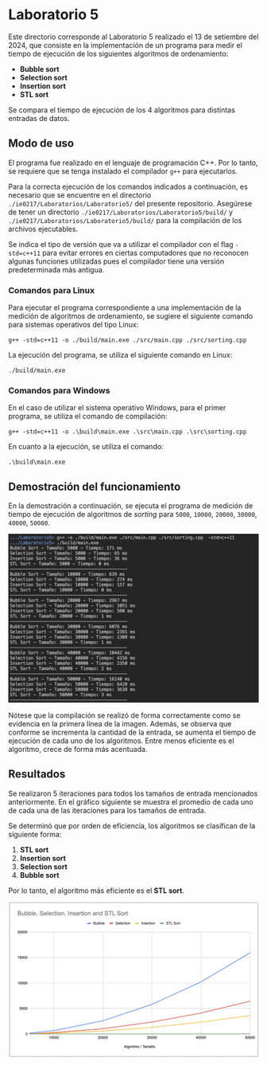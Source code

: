 # Laboratorio 5

Este directorio corresponde al Laboratorio 5 realizado el 13 de setiembre del 2024, que consiste en la implementación de un programa para medir el tiempo de ejecución de los siguientes algoritmos de ordenamiento:

- __Bubble sort__
- __Selection sort__
- __Insertion sort__
- __STL sort__

Se compara el tiempo de ejecución de los 4 algoritmos para distintas entradas de datos.

## Modo de uso

El programa fue realizado en el lenguaje de programación C++. Por lo tanto, se requiere que se tenga instalado el compilador `g++` para ejecutarlos.

Para la correcta ejecución de los comandos indicados a continuación, es necesario que se encuentre en el directorio `./ie0217/Laboratorios/Laboratorio5/` del presente repositorio. Asegúrese de tener un directorio `./ie0217/Laboratorios/Laboratorio5/build/` y `./ie0217/Laboratorios/Laboratorio5/build/` para la compilación de los archivos ejecutables.

Se indica el tipo de versión que va a utilizar el compilador con el flag `-std=c++11` para evitar errores en ciertas computadores que no reconocen algunas funciones utilizadas pues el compilador tiene una versión predeterminada más antigua.

### Comandos para Linux

Para ejecutar el programa correspondiente a una implementación de la medición de algoritmos de ordenamiento, se sugiere el siguiente comando para sistemas operativos del tipo Linux:
```
g++ -std=c++11 -o ./build/main.exe ./src/main.cpp ./src/sorting.cpp
```

La ejecución del programa, se utiliza el siguiente comando en Linux:
```
./build/main.exe
```

### Comandos para Windows

En el caso de utilizar el sistema operativo Windows, para el primer programa, se utiliza el comando de compilación:
```
g++ -std=c++11 -o .\build\main.exe .\src\main.cpp .\src\sorting.cpp
```
En cuanto a la ejecución, se utiliza el comando:
```
.\build\main.exe
```

## Demostración del funcionamiento

En la demostración a continuación, se ejecuta el programa de medición de tiempo de ejecución de algoritmos de _sorting_ para `5000`, `10000`, `20000`, `30000`, `40000`, `50000`.

<img src="./images/ejemploEjecucion.png" width="750"/>

Nótese que la compilación se realizó de forma correctamente como se evidencia en la primera línea de la imagen. Además, se observa que conforme se incrementa la cantidad de la entrada, se aumenta el tiempo de ejecución de cada uno de los algoritmos. Entre menos eficiente es el algoritmo, crece de forma más acentuada.

## Resultados

Se realizaron 5 iteraciones para todos los tamaños de entrada mencionados anteriormente. En el gráfico siguiente se muestra el promedio de cada uno de cada una de las iteraciones para los tamaños de entrada. 

Se determinó que por orden de eficiencia, los algoritmos se clasifican de la siguiente forma:

1) __STL sort__
2) __Insertion sort__
3) __Selection sort__
4) __Bubble sort__

Por lo tanto, el algoritmo más eficiente es el __STL sort__.

<img src="./images/graficoTiempoEjecucion.png" width="750"/>
